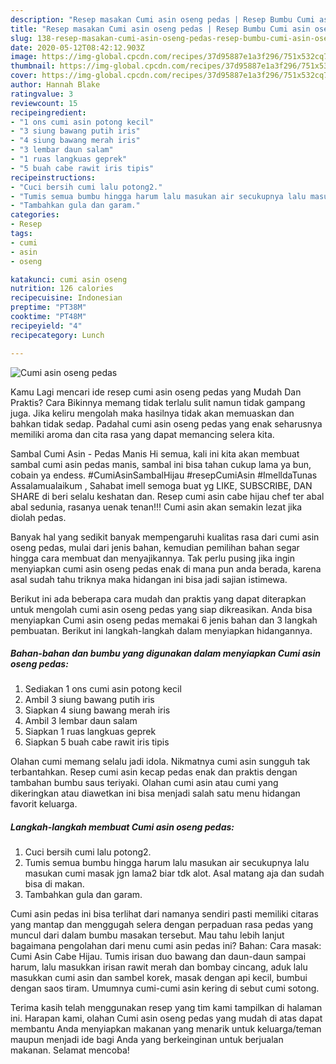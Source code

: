 ```yaml
---
description: "Resep masakan Cumi asin oseng pedas | Resep Bumbu Cumi asin oseng pedas Yang Enak Banget"
title: "Resep masakan Cumi asin oseng pedas | Resep Bumbu Cumi asin oseng pedas Yang Enak Banget"
slug: 138-resep-masakan-cumi-asin-oseng-pedas-resep-bumbu-cumi-asin-oseng-pedas-yang-enak-banget
date: 2020-05-12T08:42:12.903Z
image: https://img-global.cpcdn.com/recipes/37d95887e1a3f296/751x532cq70/cumi-asin-oseng-pedas-foto-resep-utama.jpg
thumbnail: https://img-global.cpcdn.com/recipes/37d95887e1a3f296/751x532cq70/cumi-asin-oseng-pedas-foto-resep-utama.jpg
cover: https://img-global.cpcdn.com/recipes/37d95887e1a3f296/751x532cq70/cumi-asin-oseng-pedas-foto-resep-utama.jpg
author: Hannah Blake
ratingvalue: 3
reviewcount: 15
recipeingredient:
- "1 ons cumi asin potong kecil"
- "3 siung bawang putih iris"
- "4 siung bawang merah iris"
- "3 lembar daun salam"
- "1 ruas langkuas geprek"
- "5 buah cabe rawit iris tipis"
recipeinstructions:
- "Cuci bersih cumi lalu potong2."
- "Tumis semua bumbu hingga harum lalu masukan air secukupnya lalu masukan cumi masak jgn lama2 biar tdk alot. Asal matang aja dan sudah bisa di makan."
- "Tambahkan gula dan garam."
categories:
- Resep
tags:
- cumi
- asin
- oseng

katakunci: cumi asin oseng 
nutrition: 126 calories
recipecuisine: Indonesian
preptime: "PT38M"
cooktime: "PT48M"
recipeyield: "4"
recipecategory: Lunch

---
```



![Cumi asin oseng pedas](https://img-global.cpcdn.com/recipes/37d95887e1a3f296/751x532cq70/cumi-asin-oseng-pedas-foto-resep-utama.jpg)

Kamu Lagi mencari ide resep cumi asin oseng pedas yang Mudah Dan Praktis? Cara Bikinnya memang tidak terlalu sulit namun tidak gampang juga. Jika keliru mengolah maka hasilnya tidak akan memuaskan dan bahkan tidak sedap. Padahal cumi asin oseng pedas yang enak seharusnya memiliki aroma dan cita rasa yang dapat memancing selera kita.

Sambal Cumi Asin - Pedas Manis Hi semua, kali ini kita akan membuat sambal cumi asin pedas manis, sambal ini bisa tahan cukup lama ya bun, cobain ya endess. #CumiAsinSambalHijau #resepCumiAsin #ImelldaTunas Assalamualaikum , Sahabat imell semoga buat yg LIKE, SUBSCRIBE, DAN SHARE di beri selalu keshatan dan. Resep cumi asin cabe hijau chef ter abal abal sedunia, rasanya uenak tenan!!! Cumi asin akan semakin lezat jika diolah pedas.

Banyak hal yang sedikit banyak mempengaruhi kualitas rasa dari cumi asin oseng pedas, mulai dari jenis bahan, kemudian pemilihan bahan segar hingga cara membuat dan menyajikannya. Tak perlu pusing jika ingin menyiapkan cumi asin oseng pedas enak di mana pun anda berada, karena asal sudah tahu triknya maka hidangan ini bisa jadi sajian istimewa.


Berikut ini ada beberapa cara mudah dan praktis yang dapat diterapkan untuk mengolah cumi asin oseng pedas yang siap dikreasikan. Anda bisa menyiapkan Cumi asin oseng pedas memakai 6 jenis bahan dan 3 langkah pembuatan. Berikut ini langkah-langkah dalam menyiapkan hidangannya.

<!--inarticleads1-->

##### Bahan-bahan dan bumbu yang digunakan dalam menyiapkan Cumi asin oseng pedas:

1. Sediakan 1 ons cumi asin potong kecil
1. Ambil 3 siung bawang putih iris
1. Siapkan 4 siung bawang merah iris
1. Ambil 3 lembar daun salam
1. Siapkan 1 ruas langkuas geprek
1. Siapkan 5 buah cabe rawit iris tipis


Olahan cumi memang selalu jadi idola. Nikmatnya cumi asin sungguh tak terbantahkan. Resep cumi asin kecap pedas enak dan praktis dengan tambahan bumbu saus teriyaki. Olahan cumi asin atau cumi yang dikeringkan atau diawetkan ini bisa menjadi salah satu menu hidangan favorit keluarga. 

<!--inarticleads2-->

##### Langkah-langkah membuat Cumi asin oseng pedas:

1. Cuci bersih cumi lalu potong2.
1. Tumis semua bumbu hingga harum lalu masukan air secukupnya lalu masukan cumi masak jgn lama2 biar tdk alot. Asal matang aja dan sudah bisa di makan.
1. Tambahkan gula dan garam.


Cumi asin pedas ini bisa terlihat dari namanya sendiri pasti memiliki citaras yang mantap dan menggugah selera dengan perpaduan rasa pedas yang muncul dari dalam bumbu masakan tersebut. Mau tahu lebih lanjut bagaimana pengolahan dari menu cumi asin pedas ini? Bahan: Cara masak: Cumi Asin Cabe Hijau. Tumis irisan duo bawang dan daun-daun sampai harum, lalu masukkan irisan rawit merah dan bombay cincang, aduk lalu masukkan cumi asin dan sambel korek, masak dengan api kecil, bumbui dengan saos tiram. Umumnya cumi-cumi asin kering di sebut cumi sotong. 

Terima kasih telah menggunakan resep yang tim kami tampilkan di halaman ini. Harapan kami, olahan Cumi asin oseng pedas yang mudah di atas dapat membantu Anda menyiapkan makanan yang menarik untuk keluarga/teman maupun menjadi ide bagi Anda yang berkeinginan untuk berjualan makanan. Selamat mencoba!
